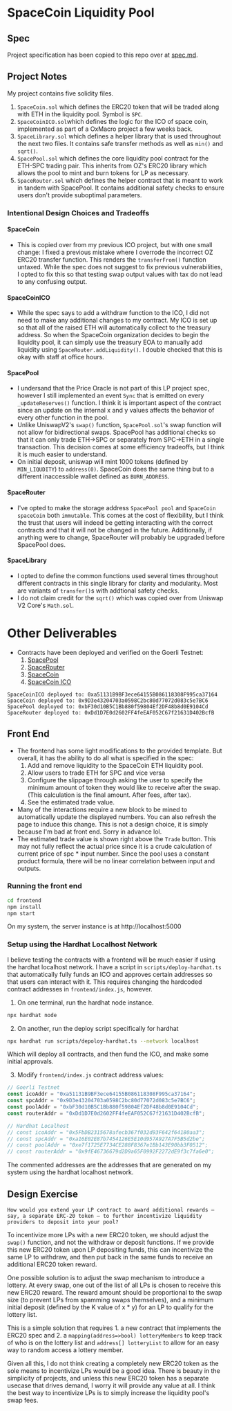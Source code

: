 # SpaceCoin Liquidity Pool

## Spec

Project specification has been copied to this repo over at [spec.md](spec.md).

## Project Notes

My project contains five solidity files.

1. `SpaceCoin.sol` which defines the ERC20 token that will be traded along with ETH in the liquidity pool. Symbol is `SPC`.
1. `SpaceCoinICO.sol`which defines the logic for the ICO of space coin, implemented as part of a OxMacro project a few weeks back.
1. `SpaceLibrary.sol` which defines a helper library that is used throughout the next two files. It contains safe transfer methods as well as `min()` and `sqrt()`.
1. `SpacePool.sol` which defines the core liquidity pool contract for the ETH-SPC trading pair. This inherits from OZ's ERC20 library which allows the pool to mint and burn tokens for LP as necessary.
1. `SpaceRouter.sol` which defines the helper contract that is meant to work in tandem with SpacePool. It contains additional safety checks to ensure users don't provide suboptimal parameters.

### Intentional Design Choices and Tradeoffs

#### SpaceCoin

- This is copied over from my previous ICO project, but with one small change: I fixed a previous mistake where I overrode the incorrect OZ ERC20 transfer function. This renders the `transferFrom()` function untaxed. While the spec does not suggest to fix previous vulnerabilities, I opted to fix this so that testing swap output values with tax do not lead to any confusing output.

#### SpaceCoinICO

- While the spec says to add a withdraw function to the ICO, I did not need to make any additional changes to my contract. My ICO is set up so that all of the raised ETH will automatically collect to the treasury address. So when the SpaceCoin organization decides to begin the liquidity pool, it can simply use the treasury EOA to manually add liquidity using `SpaceRouter.addLiquidity()`. I double checked that this is okay with staff at office hours.

#### SpacePool

- I undersand that the Price Oracle is not part of this LP project spec, however I still implemented an event `Sync` that is emitted on every `_updateReserves()` function. I think it is important aspect of the contract since an update on the internal x and y values affects the behavior of every other function in the pool.
- Unlike UniswapV2's `swap()` function, `SpacePool.sol`'s swap function will not allow for bidirectional swaps. SpacePool has additional checks so that it can only trade ETH->SPC or separately from SPC->ETH in a single transaction. This decision comes at some efficiency tradeoffs, but I think it is much easier to understand.
- On initial deposit, uniswap will mint 1000 tokens (defined by `MIN_LIQUDITY`) to `address(0)`. SpaceCoin does the same thing but to a different inaccessible wallet defined as `BURN_ADDRESS`.

#### SpaceRouter

- I've opted to make the storage address `SpacePool pool` and `SpaceCoin spaceCoin` both `immutable`. This comes at the cost of flexibility, but I think the trust that users will indeed be getting interacting with the correct contracts and that it will not be changed in the future. Additionally, if anything were to change, SpaceRouter will probably be upgraded before SpacePool does.

#### SpaceLibrary

- I opted to define the common functions used several times throughout different contracts in this single library for clarity and modularity. Most are variants of `transfer()`s with addtional safety checks.
- I do not claim credit for the `sqrt()` which was copied over from Uniswap V2 Core's `Math.sol`.

# Other Deliverables

- Contracts have been deployed and verified on the Goerli Testnet:
  1. [SpacePool](https://goerli.etherscan.io/address/0xbF30d10B5C1Bb880f59804Ef2DF48b8d0E9104Cd#code)
  1. [SpaceRouter](https://goerli.etherscan.io/address/0xDd1D7E0d2602FF4feEAF052C67f21631D402BcfB#code)
  1. [SpaceCoin](https://goerli.etherscan.io/address/0x9D3e43204703a0598C2bc80d77072d083c5e7BC6#code)
  1. [SpaceCoin ICO](https://goerli.etherscan.io/address/0xa51131B9BF3ece64155B086118308F995ca37164#code)

```
SpaceCoinICO deployed to: 0xa51131B9BF3ece64155B086118308F995ca37164
SpaceCoin deployed to: 0x9D3e43204703a0598C2bc80d77072d083c5e7BC6
SpacePool deployed to: 0xbF30d10B5C1Bb880f59804Ef2DF48b8d0E9104Cd
SpaceRouter deployed to: 0xDd1D7E0d2602FF4feEAF052C67f21631D402BcfB
```

## Front End

- The frontend has some light modifications to the provided template. But overall, it has the ability to do all what is specified in the spec:
  1. Add and remove liquidity to the SpaceCoin ETH liquidity pool.
  1. Allow users to trade ETH for SPC and vice versa
  1. Configure the slippage through asking the user to specify the minimum amount of token they would like to receive after the swap. (This calculation is the final amount. After fees, after tax).
  1. See the estimated trade value.
- Many of the interactions require a new block to be mined to automatically update the displayed numbers. You can also refresh the page to induce this change. This is not a design choice, it is simply because I'm bad at front end. Sorry in advance lol.
- The estimated trade value is shown right above the `Trade` button. This may not fully reflect the actual price since it is a crude calculation of current price of spc \* input number. Since the pool uses a constant product formula, there will be no linear correlation between input and outputs.

### Running the front end

```bash
cd frontend
npm install
npm start
```

On my system, the server instance is at http://localhost:5000

### Setup using the Hardhat Localhost Network

I believe testing the contracts with a frontend will be much easier if using the hardhat localhost network. I have a script in `scripts/deploy-hardhat.ts` that automatically fully funds an ICO and approves certain addresses so that users can interact with it. This requires changing the hardcoded contract addresses in `frontend/index.js`, however.

1. On one terminal, run the hardhat node instance.

```bash
npx hardhat node
```

2. On another, run the deploy script specifically for hardhat

```bash
npx hardhat run scripts/depoloy-hardhat.ts --network localhost
```

Which will deploy all contracts, and then fund the ICO, and make some initial approvals.

3. Modify `frontend/index.js` contract address values:

```js
// Goerli Testnet
const icoAddr = "0xa51131B9BF3ece64155B086118308F995ca37164";
const spcAddr = "0x9D3e43204703a0598C2bc80d77072d083c5e7BC6";
const poolAddr = "0xbF30d10B5C1Bb880f59804Ef2DF48b8d0E9104Cd";
const routerAddr = "0xDd1D7E0d2602FF4feEAF052C67f21631D402BcfB";

// Hardhat Localhost
// const icoAddr = "0x5FbDB2315678afecb367f032d93F642f64180aa3";
// const spcAddr = "0xa16E02E87b7454126E5E10d957A927A7F5B5d2be";
// const poolAddr = "0xe7f1725E7734CE288F8367e1Bb143E90bb3F0512";
// const routerAddr = "0x9fE46736679d2D9a65F0992F2272dE9f3c7fa6e0";
```

The commented addresses are the addresses that are generated on my system using the hardhat localhost network.

## Design Exercise

```
How would you extend your LP contract to award additional rewards – say, a separate ERC-20 token – to further incentivize liquidity providers to deposit into your pool?
```

To incentivize more LPs with a new ERC20 token, we should adjust the `swap()` function, and not the withdraw or deposit functions. If we provide this new ERC20 token upon LP depositing funds, this can incentivize the same LP to withdraw, and then put back in the same funds to receive an additional ERC20 token reward.

One possible solution is to adjust the swap mechanism to introduce a lottery. At every swap, one out of the list of all LPs is chosen to receive this new ERC20 reward. The reward amount should be proportional to the swap size (to prevent LPs from spamming swaps themselves), and a minimum initial deposit (defined by the K value of x \* y) for an LP to qualify for the lottery list.

This is a simple solution that requires 1. a new contract that implements the ERC20 spec and 2. a `mapping(address=>bool) lotteryMembers` to keep track of who is on the lottery list and `address[] lotteryList` to allow for an easy way to random access a lottery member.

Given all this, I do not think creating a completely new ERC20 token as the sole means to incentivize LPs would be a good idea. There is beauty in the simplicity of projects, and unless this new ERC20 token has a separate usecase that drives demand, I worry it will provide any value at all. I think the best way to incentivize LPs is to simply increase the liquidity pool's swap fees.
